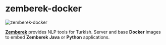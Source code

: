 # zemberek-docker

![zemberek-docker](https://github.com/mpolatcan/zemberek-docker/workflows/zemberek-docker/badge.svg?branch=master&event=status)

[**Zemberek**](https://github.com/ahmetaa/zemberek-nlp) provides NLP tools for Turkish. 
Server and base **Docker** images to embed **Zemberek** **Java** or **Python** applications.